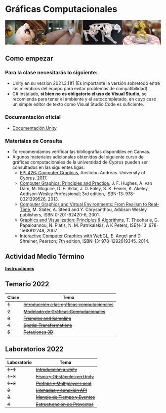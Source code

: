 # Gráficas Computacionales

![graficas](/graphics/assets/img/462_banner.jpg)

## Como empezar
### Para la clase necesitarás lo siguiente:

- Unity en su versión 2021.3.11f1 (Es importante la versión sobretodo entre los miembros del equipo para evitar problemas de compatibilidad)
- C# instalado, **si bien no es obligatorio el uso de Visual Studio**, se recomienda para tener el ambiente y el autocompletado, en cuyo caso un simple editor de texto como Visual Studio Code es suficiente.

### Documentación oficial
- [Documentación Unity](https://docs.unity3d.com/Manual/index.html)

### Materiales de Consulta
- Te recomendamos verificar las bibliografías disponibles en Canvas.
- Algunos materiales adicionales obtenidos del siguiente curso de gráficas computacionales de la universidad de Cyprus pueden ser consultados en las siguientes ligas:
  - [EPL426: Computer Graphics](https://www.cs.ucy.ac.cy/courses/EPL426/), Aristidou Andreas. University of Cyprus. 2017.
  - [Computer Graphics: Principles and Practice](https://ptgmedia.pearsoncmg.com/images/9780321399526/samplepages/0321399528.pdf), J. F. Hughes, A. van Dam, M. Mcguire, D. F. Sklar, J. D. Foley, S. K. Feiner, K. Akeley, Addison-Wesley Professional; 3rd edition, ISBN-13: 978-0321399526, 2013.
  - [Computer Graphics and Virtual Environments: From Realism to Real-Time](https://www.cs.ucy.ac.cy/courses/EPL426/courses/eBooks/ComputerGraphicsVR.pdf), M. Slater, A. Steed and Y. Chrysanthou, Addison Wesley publishers, ISBN 0-201-62420-6, 2001.
  - [Graphics and Visualization: Principles & Algorithms](https://doc.lagout.org/science/0_Computer%20Science/2_Algorithms/Graphics%20and%20Visualization_%20Principles%20%26%20Algorithms%20%5BTheoharis%2C%20Papaioannou%2C%20Platis%20%26%20Patrikalakis%202007-10-10%5D.pdf), T. Theoharis, G. Papaioannou, N. Platis, N. M. Patrikalakis, A K Peters, ISBN-13: 978-1568812748, 2007.
  - [Interactive Computer Graphics with WebGL](https://inspirit.net.in/books/academic/Interactive%20Computer%20Graphics.pdf), E. Angel and D. Shreiner, Pearson; 7th edition, ISBN-13: 978-1292019345. 2014.

## Actividad Medio Término
**[Instrucciones](/graphics/half_term/README.md)**

## Temario 2022
| Clase | Tema        |
| ----- | ----------- |
|   ~~1~~   | ~~[Introducción a las gráficas computacionales](/graphics/1_intro_graphics.md)~~ |
|   ~~2~~   | ~~[Modelado de Gráficas Computacionales](/graphics/classes/2_modelado_.md)~~ |
|   ~~3~~   | ~~[Triangles and Sampling](/graphics/classes/3_triangles_and_sampling.md)~~ |
|   ~~4~~   | ~~[Spatial Transformations](/graphics/classes/4_spatial_transformations.md)~~ |
| ~~5~~ | ~~[Rotaciones 3D](/graphics/classes/5_rotaciones3d.md)~~ |


## Laboratorios 2022

| Laboratorio   | Tema        |
| ----- | ----------- |
|   ~~1-1~~   | ~~[Introducción a Unity](/graphics/labs/3_intro_unity.md)~~ |
|   ~~1-3~~   | ~~[Física y Obstáculos en Unity](/graphics/labs/1_2_physics_unity.md)~~ |
|   ~~1-3~~   | ~~[Prefabs y Multiplayer Local](/graphics/labs/1_3_prefabs_local_multiplayer.md)~~ |
|  ~~2~~   | ~~[Llamadas y conexión API](/graphics/labs/2_llamadas_API.md)~~ |
|  ~~3~~   | ~~[Manejo de Tiempo y Eventos](/graphics/labs/3_manejo_tiempo.md)~~ |
|  ~~4~~   | ~~[Estructuración de Proyectos](/graphics/labs/4_estructuracion_proyectos.md)~~ |